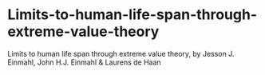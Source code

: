 # Limits-to-human-life-span-through-extreme-value-theory
Limits to human life span through extreme value theory, by  Jesson J. Einmahl, John H.J. Einmahl &amp; Laurens de Haan
